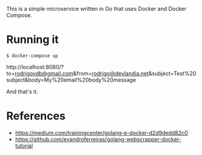 This is a simple microservice written in Go that uses Docker and Docker Compose.

# Running it
```
$ docker-compose up
```

http://localhost:8080/?to=rodrigovdb@gmail.com&from=rodrigo@devlandia.net&subject=Test%20subject&body=My%20email%20body%20message

And that's it.

# References

* https://medium.com/trainingcenter/golang-e-docker-d2d9dedd82c0
* https://github.com/evandroferreiras/golang-webscrapper-docker-tutorial
